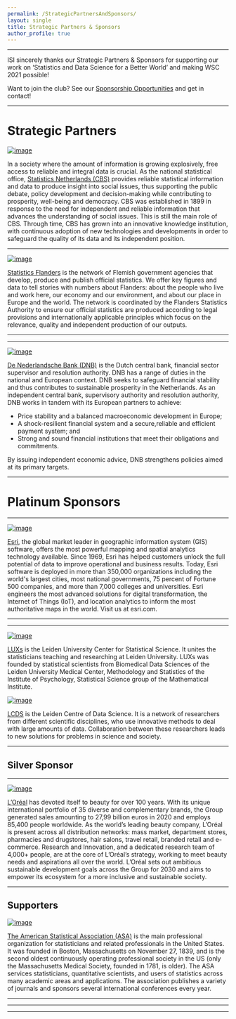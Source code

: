 ```yaml
---
permalink: /StrategicPartnersAndSponsors/
layout: single
title: Strategic Partners & Sponsors
author_profile: true
---
```



---

ISI sincerely thanks our Strategic Partners & Sponsors for supporting our work on ‘Statistics and Data Science for a Better World’ and making WSC 2021 possible!

Want to join the club? See our [Sponsorship Opportunities](http://isi.ws-django.co.uk/sponsorship/) and get in contact!

---

# Strategic Partners

[![image](https://user-images.githubusercontent.com/50782609/131202213-44b6995a-99d8-45bb-b35e-f3ccb952da6b.png)](https://www.cbs.nl/en-gb)

In a society where the amount of information is growing explosively, free access to reliable and integral data is crucial. As the national statistical office, [Statistics Netherlands (CBS)](https://www.cbs.nl/en-gb) provides reliable statistical information and data to produce insight into social issues, thus supporting the public debate, policy development and decision-making while contributing to prosperity, well-being and democracy. CBS was established in 1899 in response to the need for independent and reliable information that advances the understanding of social issues. This is still the main role of CBS. Through time, CBS has grown into an innovative knowledge institution, with continuous adoption of new technologies and developments in order to safeguard the quality of its data and its independent position.

---
[![image](https://user-images.githubusercontent.com/50782609/131202261-54a3b558-bf51-4206-8702-01d67cb50182.png)](https://www.statistiekvlaanderen.be/en/home-statistics-flanders)

[Statistics Flanders](https://www.statistiekvlaanderen.be/en/home-statistics-flanders) is the network of Flemish government agencies that develop, produce and publish official statistics. We offer key figures and data to tell stories with numbers about Flanders: about the people who live and work here, our economy and our environment, and about our place in Europe and the world. The network is coordinated by the Flanders Statistics Authority to ensure our official statistics are produced according to legal provisions and internationally applicable principles which focus on the relevance, quality and independent production of our outputs. 

---

---
[![image](https://user-images.githubusercontent.com/50782609/131202370-65dce9fe-b1c0-46fb-91db-6ffb128e2753.png)](https://www.dnb.nl/en/)

[De Nederlandsche Bank (DNB)](https://www.dnb.nl/en/) is the Dutch central bank, financial sector supervisor and resolution authority. DNB has a range of duties in the national and European context. DNB seeks to safeguard financial stability and thus contributes to sustainable prosperity in the Netherlands. As an independent central bank, supervisory authority and resolution authority, DNB works in tandem with its European partners to achieve:

- Price stability and a balanced macroeconomic development in Europe;
- A shock-resilient financial system and a secure,reliable and efficient payment system; and
- Strong and sound financial institutions that meet their obligations and commitments.

By issuing independent economic advice, DNB strengthens policies aimed at its primary targets.

---

# Platinum Sponsors

---
[![image](https://user-images.githubusercontent.com/50782609/131202422-89fa8178-bb6a-4e3b-bf3f-cb2bac48b7fd.png)](https://www.esri.com/en-us/home)

[Esri](https://www.esri.com/en-us/home), the global market leader in geographic information system (GIS) software, offers the most powerful mapping and spatial analytics technology available. Since 1969, Esri has helped customers unlock the full potential of data to improve operational and business results. Today, Esri software is deployed in more than 350,000 organizations including the world's largest cities, most national governments, 75 percent of Fortune 500 companies, and more than 7,000 colleges and universities. Esri engineers the most advanced solutions for digital transformation, the Internet of Things (IoT), and location analytics to inform the most authoritative maps in the world. Visit us at esri.com.

---

---
[![image](https://user-images.githubusercontent.com/50782609/131202444-0ca63693-9ae5-40af-8c5c-17ff1df501da.png)](https://www.universiteitleiden.nl/en/leiden-university-institute-for-statistical-science)

[LUXs](https://www.universiteitleiden.nl/en/leiden-university-institute-for-statistical-science) is the Leiden University Center for Statistical Science. It unites the statisticians teaching and researching at Leiden University. LUXs was founded by statistical scientists from Biomedical Data Sciences of the Leiden University Medical Center, Methodology and Statistics of the Institute of Psychology, Statistical Science group of the Mathematical Institute.


[![image](https://user-images.githubusercontent.com/50782609/131202476-3b1a7f8c-f821-4be8-b4f4-ad3e3fb24cc2.png)](https://www.linkedin.com/company/leiden-centre-of-data-science)

[LCDS](https://www.linkedin.com/company/leiden-centre-of-data-science) is the Leiden Centre of Data Science. It is a network of researchers from different scientific disciplines, who use innovative methods to deal with large amounts of data. Collaboration between these researchers leads to new solutions for problems in science and society.

---

## Silver Sponsor

---
[![image](https://user-images.githubusercontent.com/50782609/131202491-0d9764b0-b400-436e-9c96-7c53942c502c.png)](https://www.loreal.com/en/group/about-loreal/)

[L’Oréal](https://www.loreal.com/en/group/about-loreal/) has devoted itself to beauty for over 100 years. With its unique international portfolio of 35 diverse and complementary brands, the Group generated sales amounting to 27,99 billion euros in 2020 and employs 85,400 people worldwide. As the world’s leading beauty company, L’Oréal is present across all distribution networks: mass market, department stores, pharmacies and drugstores, hair salons, travel retail, branded retail and e-commerce.
Research and Innovation, and a dedicated research team of 4,000+ people, are at the core of L’Oréal’s strategy, working to meet beauty needs and aspirations all over the world. L’Oréal sets out ambitious sustainable development goals across the Group for 2030 and aims to empower its ecosystem for a more inclusive and sustainable society.

---

## Supporters

[![image](https://user-images.githubusercontent.com/50782609/131202515-4eb281c7-11d6-45c5-9de1-80f28109a611.png)](https://www.amstat.org/)

[The American Statistical Association (ASA)](https://www.amstat.org/) is the main professional organization for statisticians and related professionals in the United States. It was founded in Boston, Massachusetts on November 27, 1839, and is the second oldest continuously operating professional society in the US (only the Massachusetts Medical Society, founded in 1781, is older). The ASA services statisticians, quantitative scientists, and users of statistics across many academic areas and applications. The association publishes a variety of journals and sponsors several international conferences every year.

---

---


---

